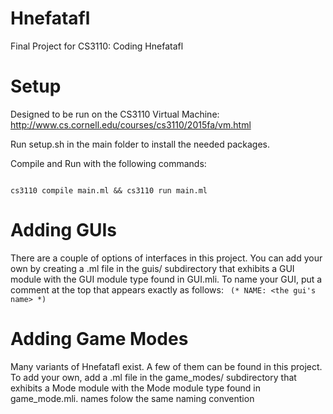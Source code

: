 # Hnefatafl
Final Project for CS3110: Coding Hnefatafl

# Setup
Designed to be run on the CS3110 Virtual Machine: http://www.cs.cornell.edu/courses/cs3110/2015fa/vm.html

Run setup.sh in the main folder to install the needed packages.

Compile and Run with the following commands:

<code>
cs3110 compile main.ml && cs3110 run main.ml
</code>

# Adding GUIs
There are a couple of options of interfaces in this project. You can add your own by creating a .ml file in the guis/ subdirectory that exhibits a GUI module with the GUI module type found in GUI.mli. To name your GUI, put a comment at the top that appears exactly as follows:
<code>
(*
   NAME: <the gui's name>
*)
</code>

# Adding Game Modes
Many variants of Hnefatafl exist. A few of them can be found in this project. To add your own, add a .ml file in the game_modes/ subdirectory that exhibits a Mode module with the Mode module type found in game_mode.mli. names folow the same naming convention
